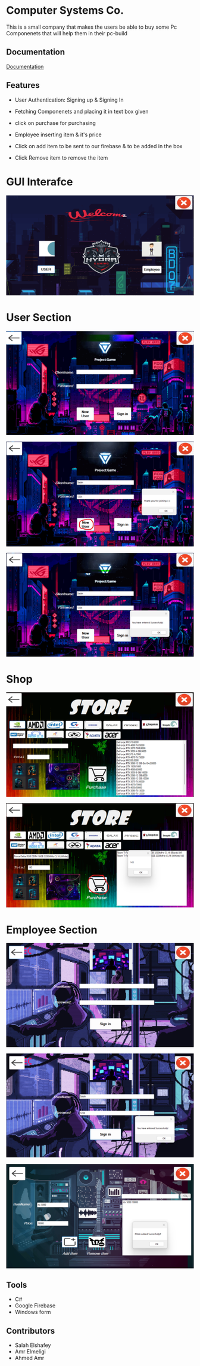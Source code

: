 
# Computer Systems Co.

This is a small company that makes the users be able to buy some Pc Componenets that will help them in their pc-build


## Documentation

[Documentation]([https://docs.google.com/document/d/1gkyW1AA5O7LCSH48QGuFDBhi0uWSQy4K/edit](https://drive.google.com/file/d/1GvopfSSP55JSOHk7IQf6RaXHpg47nWOA/view?usp=sharing))


## Features

-  User Authentication:
Signing up & Signing In

- Fetching Componenets and placing it in text box given

- click on purchase for purchasing

- Employee inserting item & it's price

- Click on add item to be sent to our firebase & to be added in the box

- Click Remove item to remove the item



# GUI Interafce
![Interface](https://github.com/SalahElshafey/Computer-System-Company/blob/main/Screenshots/images.png?raw=true)

# User Section
![user](https://github.com/SalahElshafey/Computer-System-Company/blob/main/Screenshots/Screenshot%202023-03-01%20200320.png?raw=true)

![signup](https://github.com/SalahElshafey/Computer-System-Company/blob/main/Screenshots/Screenshot%202023-03-01%20200420.png?raw=true)

![signin](https://github.com/SalahElshafey/Computer-System-Company/blob/main/Screenshots/Screenshot%202023-03-01%20200442.png?raw=true)

# Shop

![show](https://github.com/SalahElshafey/Computer-System-Company/blob/main/Screenshots/Screenshot%202023-03-01%20200508.png?raw=true)

![buy](https://github.com/SalahElshafey/Computer-System-Company/blob/main/Screenshots/Screenshot%202023-03-01%20200547.png?raw=true)

# Employee Section
![interface](https://github.com/SalahElshafey/Computer-System-Company/blob/main/Screenshots/Screenshot%202023-03-01%20200618.png?raw=true)

![interface](https://github.com/SalahElshafey/Computer-System-Company/blob/main/Screenshots/Screenshot%202023-03-01%20200645.png?raw=true)

![interface](https://github.com/SalahElshafey/Computer-System-Company/blob/main/Screenshots/Screenshot%202023-03-01%20200729.png?raw=true)




## Tools

- C#
- Google Firebase
- Windows form

## Contributors
- Salah Elshafey
- Amr Elmeligi
- Ahmed Amr
